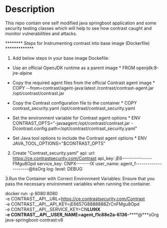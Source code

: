# Description
 This repo contain one self modified java springboot application and some security testing classes which will help to see how contrast caught and monitor vulnerabilities and attacks.

 ******** Steps for Instrumenting contrast into base image (Dockerfile) *************
1. Add below steps in your base image Dockefile:
* Use an official OpenJDK runtime as a parent image *
FROM openjdk:8-jre-alpine

* Copy the required agent files from the official Contrast agent image *
COPY --from=contrast/agent-java:latest /contrast/contrast-agent.jar /opt/contrast/contrast.jar

* Copy the Contrast configuration file to the container *
COPY contrast_security.yaml /opt/contrast/contrast_security.yaml

* Set the environment variable for Contrast agent options * 
ENV CONTRAST_OPTS="-javaagent:/opt/contrast/contrast.jar -Dcontrast.config.path=/opt/contrast/contrast_security.yaml"

* Set Java tool options to include the Contrast agent options *
ENV JAVA_TOOL_OPTIONS="$CONTRAST_OPTS"

2. Create "Contrast_security.yaml"
api:
  url: https://ce.contrastsecurity.com/Contrast
  api_key: jE6---------------FMgu8Opd
  service_key: CNPX-------IX
  user_name: agent_f---------------------@tisOrg
log:
  level: DEBUG


3.Run the Container with Correct Environment Variables:
Ensure that you pass the necessary environment variables when running the container.

docker run -p 8080:8080 \
  -e CONTRAST__API__URL=https://ce.contrastsecurity.com/Contrast \
  -e CONTRAST__API__API_KEY=jE6657G8888888ZrCnFMgu8Opd \
  -e CONTRAST__API__SERVICE_KEY=CN******LU9IX \
  -e CONTRAST__API__USER_NAME=agent_f1c88e2a-6136-**********@***sOrg \
  java-springboot-contrast:v8

 
